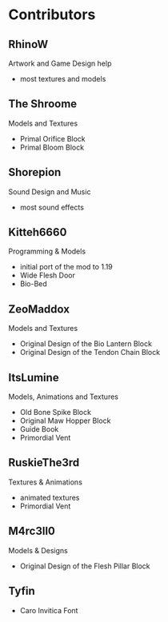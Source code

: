 # Contributors

## RhinoW

Artwork and Game Design help

- most textures and models

## The Shroome

Models and Textures

- Primal Orifice Block
- Primal Bloom Block

## Shorepion

Sound Design and Music

- most sound effects

## Kitteh6660

Programming & Models

- initial port of the mod to 1.19
- Wide Flesh Door
- Bio-Bed

## ZeoMaddox

Models and Textures

- Original Design of the Bio Lantern Block
- Original Design of the Tendon Chain Block

## ItsLumine

Models, Animations and Textures

- Old Bone Spike Block
- Original Maw Hopper Block
- Guide Book
- Primordial Vent

## RuskieThe3rd

Textures & Animations

- animated textures
- Primordial Vent

## M4rc3ll0

Models & Designs

- Original Design of the Flesh Pillar Block

## Tyfin

- Caro Invitica Font
